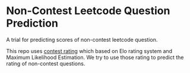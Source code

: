 # Non-Contest Leetcode Question Prediction

A trial for predicting scores of non-contest leetcode question. 

This repo uses [contest rating](https://github.com/zerotrac/leetcode_problem_rating) which based on Elo rating system and Maximum Likelihood Estimation. We try to use those rating to predict the rating of non-contest questions.